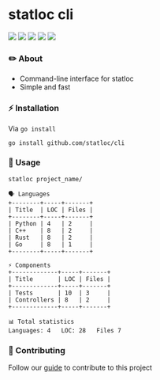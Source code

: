 # statloc cli

<div>
    <img src="https://img.shields.io/github/v/release/statloc/cli?sort=semver&display_name=release&style=flat-square&label=latest%20release&color=purple">
    <a href="https://github.com/statloc/cli/blob/master/LICENSE"><img src="https://img.shields.io/badge/license-coffeeware-purple?style=flat-square&label=license&color=purple"></a>
    <a href="https://github.com/statloc/cli/stargazers/"><img src="https://img.shields.io/github/stars/statloc/cli?style=flat-square&label=stars&color=purple"></a>
    <a href="https://github.com/statloc/cli/forks/"><img src="https://img.shields.io/github/forks/statloc/cli?style=flat-square&color=purple"></a>
    <a href="https://github.com/statloc/cli/actions/workflows/check.yml/"><img src="https://img.shields.io/github/actions/workflow/status/statloc/cli/check.yml?branch=master&style=flat-square&label=checks&color=purple"></a>
</div>

### ✏️ About
- Command-line interface for statloc
- Simple and fast

### ⚡ Installation
Via `go install`
```shell
go install github.com/statloc/cli
```

### 📝 Usage
```shell
statloc project_name/
```

```
🗣️ Languages
+--------+-----+-------+
| Title  | LOC | Files |
+--------+-----+-------+
| Python | 4   | 2     |
| C++    | 8   | 2     |
| Rust   | 8   | 2     |
| Go     | 8   | 1     |
+--------+-----+-------+

⚡ Components
+-------------+-----+-------+
| Title       | LOC | Files |
+-------------+-----+-------+
| Tests       | 10  | 3     |
| Controllers | 8   | 2     |
+-------------+-----+-------+

📊 Total statistics
Languages: 4   LOC: 28   Files 7

```

### 🤝 Contributing
Follow our [guide](https://github.com/statloc/cli/blob/master/CONTRIBUTING.md) to contribute to this project
